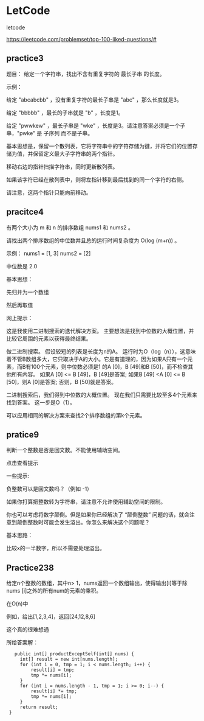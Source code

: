 # LetCode
letcode

https://leetcode.com/problemset/top-100-liked-questions/#

## practice3
 题目：
 给定一个字符串，找出不含有重复字符的 最长子串 的长度。

 示例：

 给定 "abcabcbb" ，没有重复字符的最长子串是 "abc" ，那么长度就是3。

 给定 "bbbbb" ，最长的子串就是 "b" ，长度是1。

 给定 "pwwkew" ，最长子串是 "wke" ，长度是3。请注意答案必须是一个子串，"pwke" 是 子序列 而不是子串。
 
基本思想是，保留一个散列表，它将字符串中的字符存储为键，并将它们的位置存储为值，并保留定义最大子字符串的两个指针。

移动右边的指针扫描字符串，同时更新散列表。

如果该字符已经在散列表中，则将左指针移到最后找到的同一个字符的右侧。

请注意，这两个指针只能向前移动。
 
 ## pracitce4
 
有两个大小为 m 和 n 的排序数组 nums1 和 nums2 。

请找出两个排序数组的中位数并且总的运行时间复杂度为 O(log (m+n)) 。

示例：
nums1 = [1, 3]
nums2 = [2]

中位数是 2.0


基本思想：

先归并为一个数组

然后再取值

网上提示：

这是我使用二进制搜索的迭代解决方案。 主要想法是找到中位数的大概位置，并比较它周围的元素以获得最终结果。

做二进制搜索。 假设较短的列表是长度为n的A。 运行时为O（log（n）），这意味着不管B数组多大，它只取决于A的大小。它是有道理的，因为如果A只有一个元素，而B有100个元素，则中位数必须是1 的A [0]，B [49]和B [50]，而不检查其他所有内容。 如果A [0] <= B [49]，B [49]是答案; 如果B [49] <A [0] <= B [50]，则A [0]是答案; 否则，B [50]就是答案。

二进制搜索后，我们得到中位数的大概位置。 现在我们只需要比较至多4个元素来找到答案。 这一步是O（1）。

可以应用相同的解决方案来查找2个排序数组的第k个元素。

## pratice9 

判断一个整数是否是回文数。不能使用辅助空间。

点击查看提示

一些提示:

负整数可以是回文数吗？（例如 -1）

如果你打算把整数转为字符串，请注意不允许使用辅助空间的限制。

你也可以考虑将数字颠倒。但是如果你已经解决了 “颠倒整数” 问题的话，就会注意到颠倒整数时可能会发生溢出。你怎么来解决这个问题呢？

基本思路：

比较x的一半数字，所以不需要处理溢出。

## Practice238

给定n个整数的数组，其中n> 1，nums返回一个数组输出，使得输出[i]等于除nums [i]之外的所有num的元素的乘积。

 在O(n)中

 例如，给出[1,2,3,4]，返回[24,12,8,6]
 
 这个真的很难想通
 
 所给答案解：
     
       public int[] productExceptSelf(int[] nums) {
         int[] result = new int[nums.length];
         for (int i = 0, tmp = 1; i < nums.length; i++) {
             result[i] = tmp;
             tmp *= nums[i];
         }
         for (int i = nums.length - 1, tmp = 1; i >= 0; i--) {
             result[i] *= tmp;
             tmp *= nums[i];
         }
         return result;
     }
     
 
